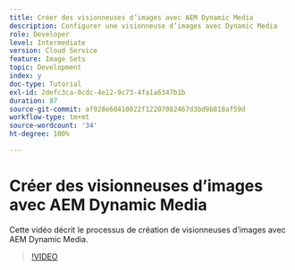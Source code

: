 ```yaml
---
title: Créer des visionneuses d’images avec AEM Dynamic Media
description: Configurer une visionneuse d’images avec Dynamic Media
role: Developer
level: Intermediate
version: Cloud Service
feature: Image Sets
topic: Development
index: y
doc-type: Tutorial
exl-id: 2defc3ca-0cdc-4e12-9c73-4fa1a6347b1b
duration: 87
source-git-commit: af928e60410022f12207082467d3bd9b818af59d
workflow-type: tm+mt
source-wordcount: '34'
ht-degree: 100%

---
```


# Créer des visionneuses d’images avec AEM Dynamic Media

Cette vidéo décrit le processus de création de visionneuses d’images avec AEM Dynamic Media.

>[!VIDEO](https://video.tv.adobe.com/v/335581?quality=12&learn=on)
